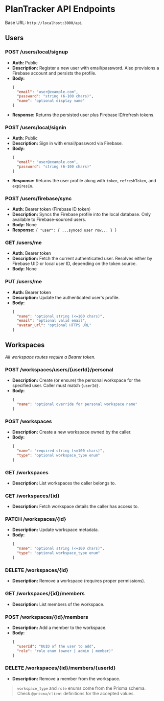 # PlanTracker API Endpoints

Base URL: `http://localhost:3000/api`

## Users

### POST /users/local/signup
- **Auth:** Public
- **Description:** Register a new user with email/password. Also provisions a Firebase account and persists the profile.
- **Body:**
  ```json
  {
    "email": "user@example.com",
    "password": "string (6-100 chars)",
    "name": "optional display name"
  }
  ```
- **Response:** Returns the persisted user plus Firebase ID/refresh tokens.

### POST /users/local/signin
- **Auth:** Public
- **Description:** Sign in with email/password via Firebase.
- **Body:**
  ```json
  {
    "email": "user@example.com",
    "password": "string (6-100 chars)"
  }
  ```
- **Response:** Returns the user profile along with `token`, `refreshToken`, and `expiresIn`.

### POST /users/firebase/sync
- **Auth:** Bearer token (Firebase ID token)
- **Description:** Syncs the Firebase profile into the local database. Only available to Firebase-sourced users.
- **Body:** None
- **Response:** `{ "user": { ...synced user row... } }`

### GET /users/me
- **Auth:** Bearer token
- **Description:** Fetch the current authenticated user. Resolves either by Firebase UID or local user ID, depending on the token source.
- **Body:** None

### PUT /users/me
- **Auth:** Bearer token
- **Description:** Update the authenticated user's profile.
- **Body:**
  ```json
  {
    "name": "optional string (<=100 chars)",
    "email": "optional valid email",
    "avatar_url": "optional HTTPS URL"
  }
  ```

## Workspaces
_All workspace routes require a Bearer token._

### POST /workspaces/users/{userId}/personal
- **Description:** Create (or ensure) the personal workspace for the specified user. Caller must match `{userId}`.
- **Body:**
  ```json
  {
    "name": "optional override for personal workspace name"
  }
  ```

### POST /workspaces
- **Description:** Create a new workspace owned by the caller.
- **Body:**
  ```json
  {
    "name": "required string (<=100 chars)",
    "type": "optional workspace_type enum"
  }
  ```

### GET /workspaces
- **Description:** List workspaces the caller belongs to.

### GET /workspaces/{id}
- **Description:** Fetch workspace details the caller has access to.

### PATCH /workspaces/{id}
- **Description:** Update workspace metadata.
- **Body:**
  ```json
  {
    "name": "optional string (<=100 chars)",
    "type": "optional workspace_type enum"
  }
  ```

### DELETE /workspaces/{id}
- **Description:** Remove a workspace (requires proper permissions).

### GET /workspaces/{id}/members
- **Description:** List members of the workspace.

### POST /workspaces/{id}/members
- **Description:** Add a member to the workspace.
- **Body:**
  ```json
  {
    "userId": "UUID of the user to add",
    "role": "role enum (owner | admin | member)"
  }
  ```

### DELETE /workspaces/{id}/members/{userId}
- **Description:** Remove a member from the workspace.

> `workspace_type` and `role` enums come from the Prisma schema. Check `@prisma/client` definitions for the accepted values.
